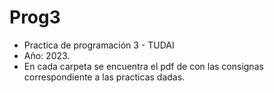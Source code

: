 # Prog3
- Practica de programación 3 - TUDAI
- Año: 2023.
- En cada carpeta se encuentra el pdf de con las consignas correspondiente a las practicas dadas.

